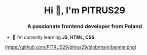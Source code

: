 <h1 align="center">Hi 👋, I'm PITRUS29</h1>
<h3 align="center">A passionate frontend developer from Poland</h3>

- 🌱 I’m currently learning **JS, HTML, CSS**

(https://github.com/PITRUS29/pitrus29/blob/main/banner.png)



